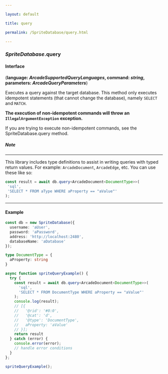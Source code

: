 ```yaml
---

layout: default

title: query

permalink: /SpriteDatabase/query.html

---
```


### _SpriteDatabase_.query

#### Interface

(**language: *ArcadeSupportedQueryLanguages*, command: *string*, parameters: *ArcadeQueryParameters***)

Executes a query against the target database. This method only executes
idempotent statements (that cannot change the database), namely `SELECT`
and `MATCH`.

**The execution of non-idempotent commands will throw an
`IllegalArgumentException` exception.**

If you are trying to execute
non-idempotent commands, see the SpriteDatabase.query method.

##### Note

---

This library includes type definitions to assist in writing queries with
typed return values. For example: `ArcadeDocument`, `ArcadeEdge`, etc.
You can use these like so:

```ts
const result = await db.query<ArcadeDocument<DocumentType>>(
 'sql',
 'SELECT * FROM aType WHERE aProperty == "aValue"'
);
```

---

#### Example

```ts
const db = new SpriteDatabase({
  username: 'aUser',
  password: 'aPassword',
  address: 'http://localhost:2480',
  databaseName: 'aDatabase'
});

type DocumentType = {
  aProperty: string
}

async function spriteQueryExample() {
  try {
    const result = await db.query<ArcadeDocument<DocumentType>>(
      'sql',
      'SELECT * FROM DocumentType WHERE aProperty == "aValue"'
    );
    console.log(result);
    // [{
    //   '@rid': '#0:0',
    //   '@cat': 'd',
    //   '@type': 'DocumentType',
    //   aProperty: 'aValue'
    // }];
    return result
  } catch (error) {
    console.error(error);
    // handle error conditions
  }
};

spriteQueryExample();
```

